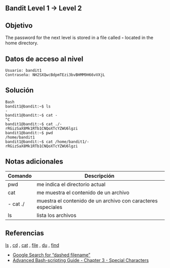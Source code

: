 ## Bandit Level 1 → Level 2

## Objetivo

The password for the next level is stored in a file called **-** located in the home directory.

## Datos de acceso al nivel

```
Usuario: bandit1
Contraseña: NH2SXQwcBdpmTEzi3bvBHMM9H66vVXjL
```
## Solución
```
Bash
bandit1@bandit:~$ ls
-
bandit1@bandit:~$ cat -
^C
bandit1@bandit:~$ cat ./-
rRGizSaX8Mk1RTb1CNQoXTcYZWU6lgzi
bandit1@bandit:~$ pwd
/home/bandit1
bandit1@bandit:~$ cat /home/bandit1/-
rRGizSaX8Mk1RTb1CNQoXTcYZWU6lgzi
```
## Notas adicionales

| Comando | Descripción |
|-----------|-----------|
| pwd | me indica el directorio actual|
| cat| me muestra el contenido de un archivo|
|- cat ./|muestra el contenido de un archivo con caracteres especiales|
| ls | lista los archivos|

## Referencias

[ls](https://man7.org/linux/man-pages/man1/ls.1.html) , [cd](https://man7.org/linux/man-pages/man1/cd.1p.html) , [cat](https://man7.org/linux/man-pages/man1/cat.1.html) , [file](https://man7.org/linux/man-pages/man1/file.1.html) , [du](https://man7.org/linux/man-pages/man1/du.1.html) , [find](https://man7.org/linux/man-pages/man1/find.1.html)
- [Google Search for “dashed filename”](https://www.google.com/search?q=dashed+filename)
- [Advanced Bash-scripting Guide - Chapter 3 - Special Characters](http://tldp.org/LDP/abs/html/special-chars.html)